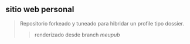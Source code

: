 ## sitio web personal

> Repositorio forkeado y tuneado para hibridar un profile tipo dossier.
>> renderizado desde branch *meupub*
